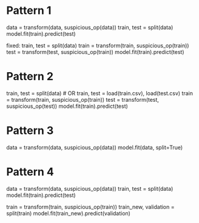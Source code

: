 # Pattern 1
data = transform(data, suspicious_op(data))
train, test = split(data)
model.fit(train).predict(test)

fixed:
train, test = split(data)
train = transform(train, suspicious_op(train))
test = transform(test, suspicious_op(train))
model.fit(train).predict(test)

# Pattern 2
train, test = split(data) # OR train, test = load(train.csv), load(test.csv)
train = transform(train, suspicious_op(train))
test = transform(test, suspicious_op(test))
model.fit(train).predict(test)

# Pattern 3
data = transform(data, suspicious_op(data))
model.fit(data, split=True)



# Pattern 4
data = transform(data, suspicious_op(data))
train, test = split(data)
model.fit(train).predict(test)

train = transform(train, suspicious_op(train))
train_new, validation = split(train)
model.fit(train_new).predict(validation)



